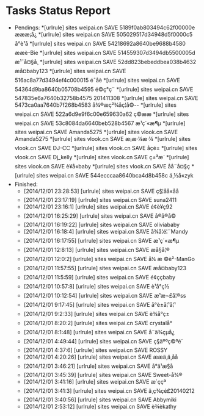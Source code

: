 Tasks Status Report
============

* Pendings:
    *[urlrule] sites weipai.cn SAVE 5189f0ab803494c62f00000e æææ¡å¿
    *[urlrule] sites weipai.cn SAVE 505029517d34948d5f0000c5 å°è¹å­
    *[urlrule] sites weipai.cn SAVE 54218692a8640be9688b4580 ææè-Bie
    *[urlrule] sites weipai.cn SAVE 514559307d3494db5500005d æ¹¯å¤§å¸
    *[urlrule] sites weipai.cn SAVE 52dd823bebeddbea038b4632 æå¤baby123
    *[urlrule] sites weipai.cn SAVE 516ac8a77d3494ef4c000015 é¯å­è
    *[urlrule] sites weipai.cn SAVE 54364d9ba8640b05708b4595 é©ç°ç¨
    *[urlrule] sites weipai.cn SAVE 547835e6a7640b32758b4575 201411308
    *[urlrule] sites weipai.cn SAVE 5473ca0aa7640b7f268b4583 å¾®æç²¾åç¦å©--
    *[urlrule] sites weipai.cn SAVE 522a6d9e9f6c00e659630a62 ç©ææ­
    *[urlrule] sites weipai.cn SAVE 53c8084da6640beb528b4567 æ¹ç´«æ¶µ
    *[urlrule] sites weipai.cn SAVE Amanda5275
    *[urlrule] sites vlook.cn SAVE Amanda5275
    *[urlrule] sites vlook.cn SAVE æ¡æ·¼æ·¼
    *[urlrule] sites vlook.cn SAVE DJ-CC
    *[urlrule] sites vlook.cn SAVE åçé±
    *[urlrule] sites vlook.cn SAVE Dj_kelly
    *[urlrule] sites vlook.cn SAVE ç±³æ´
    *[urlrule] sites vlook.cn SAVE è¥å«baby
    *[urlrule] sites vlook.cn SAVE åå¨å¤§ç
    *[urlrule] sites weipai.cn SAVE 544ecccaa8640bca4d8b458c ä¸½å«zyk
* Finished:
    * [2014/12/01 23:28:53] [urlrule] sites weipai.cn SAVE ç§¦åå«åå
    * [2014/12/01 23:17:19] [urlrule] sites weipai.cn SAVE suna2411
    * [2014/12/01 23:16:1] [urlrule] sites weipai.cn SAVE é¢è¥ç92
    * [2014/12/01 16:25:29] [urlrule] sites weipai.cn SAVE å®å®å©
    * [2014/12/01 16:19:22] [urlrule] sites weipai.cn SAVE oliviababy
    * [2014/12/01 16:18:4] [urlrule] sites weipai.cn SAVE å¾å¦é¦¨Mandy
    * [2014/12/01 16:17:55] [urlrule] sites weipai.cn SAVE æ¹ç´«æ¶µ
    * [2014/12/01 12:8:13] [urlrule] sites weipai.cn SAVE æå§å¦®
    * [2014/12/01 12:0:2] [urlrule] sites weipai.cn SAVE å¼ æ ©è²-ManGo
    * [2014/12/01 11:57:55] [urlrule] sites weipai.cn SAVE æå¤baby123
    * [2014/12/01 11:5:59] [urlrule] sites weipai.cn SAVE é¢ççbaby
    * [2014/12/01 10:57:8] [urlrule] sites weipai.cn SAVE è¹å°ç½
    * [2014/12/01 10:12:54] [urlrule] sites weipai.cn SAVE æ¹æ¬£å¦®ss
    * [2014/12/01 9:17:45] [urlrule] sites weipai.cn SAVE å°è±å¦¹å¦¹
    * [2014/12/01 9:2:33] [urlrule] sites weipai.cn SAVE è¾å°ç±
    * [2014/12/01 8:20:2] [urlrule] sites weipai.cn SAVE crystalå°
    * [2014/12/01 8:1:48] [urlrule] sites weipai.cn SAVE å¨ä¾çµå¿
    * [2014/12/01 4:49:44] [urlrule] sites weipai.cn SAVE ç§äººç©ºé´
    * [2014/12/01 4:37:6] [urlrule] sites weipai.cn SAVE ROSSY
    * [2014/12/01 4:20:26] [urlrule] sites weipai.cn SAVE ææä¸ä¸åå
    * [2014/12/01 3:46:21] [urlrule] sites weipai.cn SAVE å°ä¹æ§å­
    * [2014/12/01 3:45:39] [urlrule] sites weipai.cn SAVE Sweet-å¾®
    * [2014/12/01 3:41:16] [urlrule] sites weipai.cn SAVE æ´ççª
    * [2014/12/01 3:41:3] [urlrule] sites weipai.cn SAVE ä¸ç¾çé£20140212
    * [2014/12/01 3:40:56] [urlrule] sites weipai.cn SAVE Abbymiki
    * [2014/12/01 2:53:12] [urlrule] sites weipai.cn SAVE è¾èkathy
